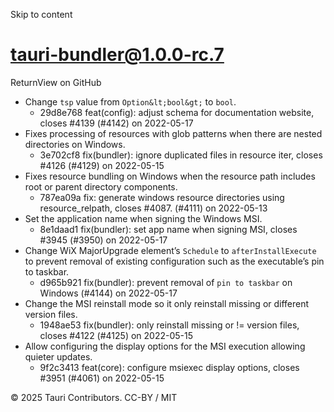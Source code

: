 Skip to content
# tauri-bundler@1.0.0-rc.7
ReturnView on GitHub
  * Change `tsp` value from `Option&lt;bool&gt;` to `bool`. 
    * 29d8e768 feat(config): adjust schema for documentation website, closes #4139 (#4142) on 2022-05-17
  * Fixes processing of resources with glob patterns when there are nested directories on Windows. 
    * 3e702cf8 fix(bundler): ignore duplicated files in resource iter, closes #4126 (#4129) on 2022-05-15
  * Fixes resource bundling on Windows when the resource path includes root or parent directory components. 
    * 787ea09a fix: generate windows resource directories using resource_relpath, closes #4087. (#4111) on 2022-05-13
  * Set the application name when signing the Windows MSI. 
    * 8e1daad1 fix(bundler): set app name when signing MSI, closes #3945 (#3950) on 2022-05-17
  * Change WiX MajorUpgrade element’s `Schedule` to `afterInstallExecute` to prevent removal of existing configuration such as the executable’s pin to taskbar. 
    * d965b921 fix(bundler): prevent removal of `pin to taskbar` on Windows (#4144) on 2022-05-17
  * Change the MSI reinstall mode so it only reinstall missing or different version files. 
    * 1948ae53 fix(bundler): only reinstall missing or != version files, closes #4122 (#4125) on 2022-05-15
  * Allow configuring the display options for the MSI execution allowing quieter updates. 
    * 9f2c3413 feat(core): configure msiexec display options, closes #3951 (#4061) on 2022-05-15


© 2025 Tauri Contributors. CC-BY / MIT
